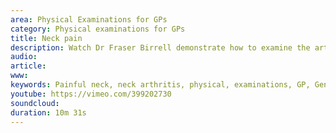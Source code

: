 ```yaml
---
area: Physical Examinations for GPs
category: Physical examinations for GPs
title: Neck pain
description: Watch Dr Fraser Birrell demonstrate how to examine the arthritic neck
audio: 
article: 
www: 
keywords: Painful neck, neck arthritis, physical, examinations, GP, General practice, Fraser Birrell, Keith Birrell, Richard Shelley
youtube: https://vimeo.com/399202730
soundcloud: 
duration: 10m 31s
---
```

